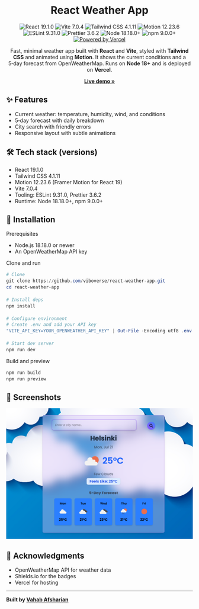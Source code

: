 <div align="center">

# React Weather App

<p>
  <img src="https://img.shields.io/badge/react-19.1.0-61DAFB?logo=react&logoColor=white" alt="React 19.1.0">
  <img src="https://img.shields.io/badge/vite-7.0.4-646CFF?logo=vite&logoColor=white" alt="Vite 7.0.4">
  <img src="https://img.shields.io/badge/tailwindcss-4.1.11-38B2AC?logo=tailwindcss&logoColor=white" alt="Tailwind CSS 4.1.11">
  <img src="https://img.shields.io/badge/motion-12.23.6-000000?logo=framer&logoColor=white" alt="Motion 12.23.6">
  <img src="https://img.shields.io/badge/eslint-9.31.0-4B32C3?logo=eslint&logoColor=white" alt="ESLint 9.31.0">
  <img src="https://img.shields.io/badge/prettier-3.6.2-F7B93E?logo=prettier&logoColor=000" alt="Prettier 3.6.2">
  <img src="https://img.shields.io/badge/node-18.18.0-339933?logo=node.js&logoColor=white" alt="Node 18.18.0+">
  <img src="https://img.shields.io/badge/npm-9.0.0-CB3837?logo=npm&logoColor=white" alt="npm 9.0.0+">
  <a href="https://react-weather-app-vtjz.vercel.app/" target="_blank" rel="noopener noreferrer">
    <img src="https://img.shields.io/badge/Powered%20by-Vercel-black?logo=vercel&logoColor=white" alt="Powered by Vercel">
  </a>
</p>

<p>
  Fast, minimal weather app built with <strong>React</strong> and <strong>Vite</strong>, styled with <strong>Tailwind CSS</strong> and animated using <strong>Motion</strong>. It shows the current conditions and a 5‑day forecast from OpenWeatherMap. Runs on <strong>Node 18+</strong> and is deployed on <strong>Vercel</strong>.
</p>

<p align="center">
  <a href="https://react-weather-app-vtjz.vercel.app/" target="_blank" rel="noopener noreferrer"><strong>Live demo »</strong></a>
</p>

</div>

## ✨ Features

- Current weather: temperature, humidity, wind, and conditions
- 5‑day forecast with daily breakdown
- City search with friendly errors
- Responsive layout with subtle animations

## 🛠️ Tech stack (versions)

- React 19.1.0
- Tailwind CSS 4.1.11
- Motion 12.23.6 (Framer Motion for React 19)
- Vite 7.0.4
- Tooling: ESLint 9.31.0, Prettier 3.6.2
- Runtime: Node 18.18.0+, npm 9.0.0+

## 🚀 Installation

Prerequisites

- Node.js 18.18.0 or newer
- An OpenWeatherMap API key

Clone and run

```powershell
# Clone
git clone https://github.com/viboverse/react-weather-app.git
cd react-weather-app

# Install deps
npm install

# Configure environment
# Create .env and add your API key
"VITE_API_KEY=YOUR_OPENWEATHER_API_KEY" | Out-File -Encoding utf8 .env

# Start dev server
npm run dev
```

Build and preview

```powershell
npm run build
npm run preview
```

## 📸 Screenshots

<img src="./public/screenshots/desktop.png" alt="Desktop Screenshot" width="700">

## 🙏 Acknowledgments

- OpenWeatherMap API for weather data
- Shields.io for the badges
- Vercel for hosting

---

**Built by [Vahab Afsharian](https://github.com/viboverse)**
